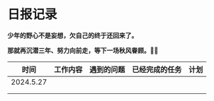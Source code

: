 # 日报记录

**少年的野心不是妄想，欠自己的终于还回来了。**

**那就再沉潜三年、努力向前走，等下一场秋风眷顾。**🍁🍂



|   时间    | 工作内容 | 遇到的问题 | 已经完成的任务 | 计划 |
| :-------: | :------: | :--------: | :------------: | :--: |
| 2024.5.27 |          |            |                |      |
|           |          |            |                |      |
|           |          |            |                |      |

